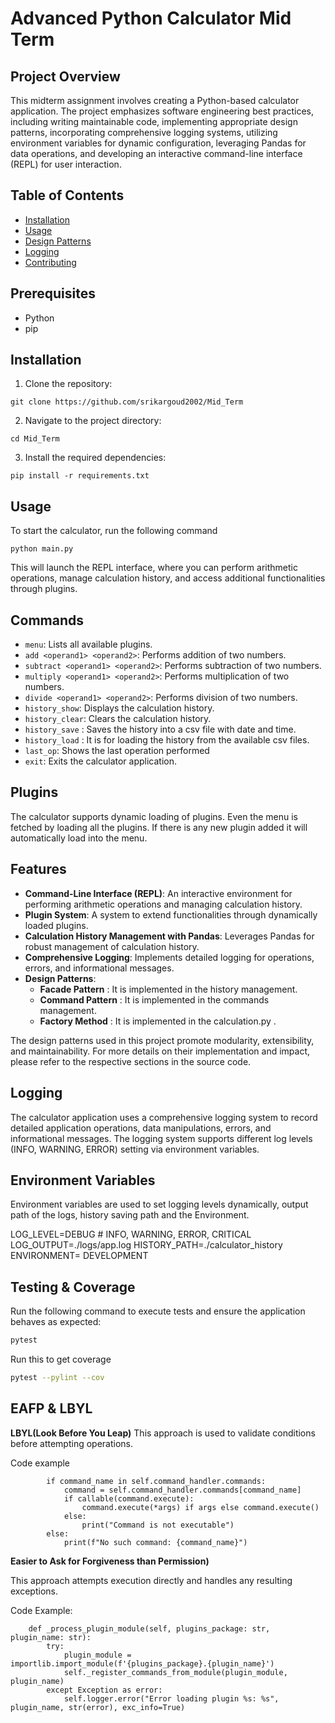 # Advanced Python Calculator Mid Term

## Project Overview

This midterm assignment involves creating a  Python-based calculator application. The project emphasizes software engineering best practices, including writing maintainable code, implementing appropriate design patterns, incorporating comprehensive logging systems, utilizing environment variables for dynamic configuration, leveraging Pandas for data operations, and developing an interactive command-line interface (REPL) for user interaction.

## Table of Contents

- [Installation](#installation)
- [Usage](#usage)
- [Design Patterns](#design-patterns)
- [Logging](#logging)
- [Contributing](#contributing)

## Prerequisites

- Python
- pip

  
## Installation

1. Clone the repository:

```
git clone https://github.com/srikargoud2002/Mid_Term
```

2. Navigate to the project directory:

```
cd Mid_Term
```

3. Install the required dependencies:

```
pip install -r requirements.txt
```

## Usage

To start the calculator, run the following command

```
python main.py
```

This will launch the REPL interface, where you can perform arithmetic operations, manage calculation history, and access additional functionalities through plugins.

## Commands
- `menu`: Lists all available plugins.
- `add <operand1> <operand2>`: Performs addition of two numbers.
- `subtract <operand1> <operand2>`: Performs subtraction of two numbers.
- `multiply <operand1> <operand2>`: Performs multiplication of two numbers.
- `divide <operand1> <operand2>`: Performs division of two numbers.
- `history_show`: Displays the calculation history.
- `history_clear`: Clears the calculation history.
- `history_save` : Saves the history into a csv file with date and time.
- `history_load` : It is for loading the history from the available csv files.
- `last_op`: Shows the last operation performed
- `exit`: Exits the calculator application.

## Plugins

The calculator supports dynamic loading of plugins. Even the menu is fetched by loading all the plugins. If there is any new plugin added it will automatically load into the menu.

## Features

- **Command-Line Interface (REPL)**: An interactive environment for performing arithmetic operations and managing calculation history.
- **Plugin System**: A system to extend functionalities through dynamically loaded plugins.
- **Calculation History Management with Pandas**: Leverages Pandas for robust management of calculation history.
- **Comprehensive Logging**: Implements detailed logging for operations, errors, and informational messages.
- **Design Patterns**: 
    - **Facade Pattern** : It is implemented in the history management.
    - **Command Pattern** : It is implemented in the commands management.
    - **Factory Method** : It is implemented in the calculation.py .
    
  
The design patterns used in this project promote modularity, extensibility, and maintainability. For more details on their implementation and impact, please refer to the respective sections in the source code.


## Logging

The calculator application uses a comprehensive logging system to record detailed application operations, data manipulations, errors, and informational messages. The logging system supports different log levels (INFO, WARNING, ERROR) setting via environment variables.

## Environment Variables

Environment variables are used to set logging levels dynamically, output path of the logs, history saving path and the Environment.

LOG_LEVEL=DEBUG  # INFO, WARNING, ERROR, CRITICAL
LOG_OUTPUT=./logs/app.log
HISTORY_PATH=./calculator_history
ENVIRONMENT= DEVELOPMENT

## Testing & Coverage

Run the following command to execute tests and ensure the application behaves as expected:

```bash
pytest
```
Run this to get coverage

```bash
pytest --pylint --cov
```
## EAFP & LBYL

**LBYL(Look Before You Leap)**
This approach is used to validate conditions before attempting operations.

Code example

```
        if command_name in self.command_handler.commands:
            command = self.command_handler.commands[command_name]
            if callable(command.execute):
                command.execute(*args) if args else command.execute()
            else:
                print("Command is not executable")
        else:
            print(f"No such command: {command_name}")
```
**Easier to Ask for Forgiveness than Permission)**

This approach attempts execution directly and handles any resulting exceptions.

Code Example:

```
    def _process_plugin_module(self, plugins_package: str, plugin_name: str):
        try:
            plugin_module = importlib.import_module(f'{plugins_package}.{plugin_name}')
            self._register_commands_from_module(plugin_module, plugin_name)
        except Exception as error: 
            self.logger.error("Error loading plugin %s: %s", plugin_name, str(error), exc_info=True)
```



